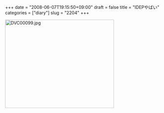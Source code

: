 +++
date = "2008-06-07T19:15:50+09:00"
draft = false
title = "IDEPやばい"
categories = ["diary"]
slug = "2204"
+++

<img alt="DVC00099.jpg" class="pict" height="288" src="http://ieiriblog.img.jugem.jp/20080607_461111.jpg" width="352" />
